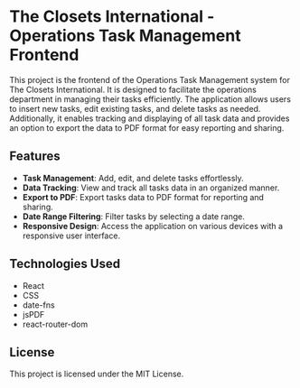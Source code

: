 # The Closets International - Operations Task Management Frontend

This project is the frontend of the Operations Task Management system for The Closets International. It is designed to facilitate the operations department in managing their tasks efficiently. The application allows users to insert new tasks, edit existing tasks, and delete tasks as needed. Additionally, it enables tracking and displaying of all task data and provides an option to export the data to PDF format for easy reporting and sharing.

## Features

- **Task Management**: Add, edit, and delete tasks effortlessly.
- **Data Tracking**: View and track all tasks data in an organized manner.
- **Export to PDF**: Export tasks data to PDF format for reporting and sharing.
- **Date Range Filtering**: Filter tasks by selecting a date range.
- **Responsive Design**: Access the application on various devices with a responsive user interface.

## Technologies Used

- React
- CSS
- date-fns
- jsPDF
- react-router-dom

## License

This project is licensed under the MIT License.
